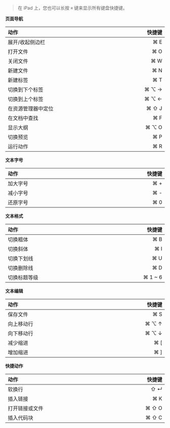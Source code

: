 <style>
table {
  width: 100%;
  display: table !important;
}
</style>

> 在 iPad 上，您也可以长按 `⌘` 键来显示所有键盘快捷键。

**页面导航**

| 动作 | 快捷键 |
| :---- | ----: |
| 展开/收起侧边栏 | ⌘ E |
| 打开文件 | ⌘ O |
| 关闭文件 | ⌘ W |
| 新建文件 | ⌘ N |
| 新建标签 | ⌘ T |
| 切换到下个标签 | ⌘ ⌥ → |
| 切换到上个标签 | ⌘ ⌥ ← |
| 在资源管理器中定位 | ⌘ ⇧ J |
| 在文档中查找 | ⌘ F |
| 显示大纲 | ⌘ ⌥ O |
| 切换预览 | ⌘ P |
| 运行动作 | ⌘ R |

**文本字号**

| 动作 | 快捷键 |
| :---- | ----: |
| 加大字号 | ⌘ + |
| 减小字号 | ⌘ - |
| 还原字号 | ⌘ 0 |

**文本格式**

| 动作 | 快捷键 |
| :---- | ----: |
| 切换粗体 | ⌘ B |
| 切换斜体 | ⌘ I |
| 切换下划线 | ⌘ U |
| 切换删除线 | ⌘ D |
| 切换标题等级 | ⌘ 1 ~ 6 |

**文本编辑**

| 动作 | 快捷键 |
| :---- | ----: |
| 保存文件 | ⌘ S |
| 向上移动行 | ⌘ ⌥ ↑ |
| 向下移动行 | ⌘ ⌥ ↓ |
| 减少缩进 | ⌘ [ |
| 增加缩进 | ⌘ ] |

**快捷动作**

| 动作 | 快捷键 |
| :---- | ----: |
| 软换行 | ⇧ ↵ |
| 插入链接 | ⌘ K |
| 打开链接或文件 | ⌘ ⇧ O |
| 插入代码块 | ⌘ ⇧ C |
